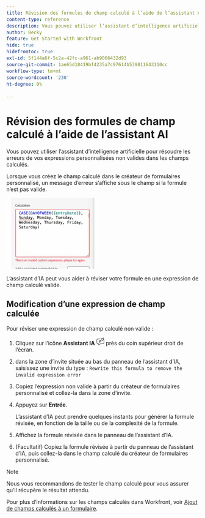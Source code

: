 ```yaml
---
title: Révision des formules de champ calculé à l’aide de l’assistant AI
content-type: reference
description: Vous pouvez utiliser l’assistant d’intelligence artificielle pour résoudre les erreurs de vos expressions personnalisées non valides dans les champs calculés.
author: Becky
feature: Get Started with Workfront
hide: true
hidefromtoc: true
exl-id: 5f144a6f-5c2a-42fc-a961-ab9066432d93
source-git-commit: 1ae65d18419bf4235a7c97614b539811643110cc
workflow-type: tm+mt
source-wordcount: '230'
ht-degree: 0%

---
```


# Révision des formules de champ calculé à l’aide de l’assistant AI

Vous pouvez utiliser l’assistant d’intelligence artificielle pour résoudre les erreurs de vos expressions personnalisées non valides dans les champs calculés.

Lorsque vous créez le champ calculé dans le créateur de formulaires personnalisé, un message d’erreur s’affiche sous le champ si la formule n’est pas valide.

![Erreur d’expression non valide](assets/invalid-expression.png)

L’assistant d’IA peut vous aider à réviser votre formule en une expression de champ calculé valide.

## Modification d’une expression de champ calculée

Pour réviser une expression de champ calculé non valide :

1. Cliquez sur l’icône **Assistant IA** ![Icône Assistant IA](assets/ai-assistant-icon.png) près du coin supérieur droit de l’écran.
1. dans la zone d’invite située au bas du panneau de l’assistant d’IA, saisissez une invite du type :
   `Rewrite this formula to remove the invalid expression error`
1. Copiez l’expression non valide à partir du créateur de formulaires personnalisé et collez-la dans la zone d’invite.
1. Appuyez sur **Entrée**.

   L’assistant d’IA peut prendre quelques instants pour générer la formule révisée, en fonction de la taille ou de la complexité de la formule.
1. Affichez la formule révisée dans le panneau de l’assistant d’IA.
1. (Facultatif) Copiez la formule révisée à partir du panneau de l’assistant d’IA, puis collez-la dans le champ calculé du créateur de formulaires personnalisé.

>[!NOTE]
>
>Nous vous recommandons de tester le champ calculé pour vous assurer qu’il récupère le résultat attendu.

Pour plus d’informations sur les champs calculés dans Workfront, voir [Ajout de champs calculés à un formulaire](/help/quicksilver/administration-and-setup/customize-workfront/create-manage-custom-forms/form-designer/design-a-form/add-a-calculated-field.md).
